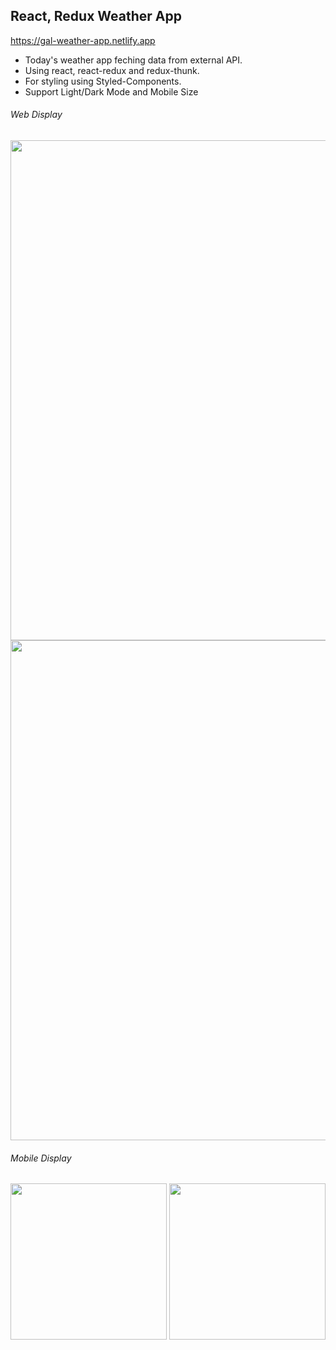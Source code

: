 ## React, Redux Weather App

https://gal-weather-app.netlify.app

- Today's weather app feching data from external API.
- Using react, react-redux and redux-thunk.
- For styling using Styled-Components.
- Support Light/Dark Mode and Mobile Size

###### Web Display

<img src="https://user-images.githubusercontent.com/66163118/215317098-74c39184-6e06-4eac-99c1-5d06ece54956.jpg" width="800" />
<img src="https://user-images.githubusercontent.com/66163118/215317107-7a7df5ef-2d7c-4de8-87dc-9a9ff5c960cf.jpg" width="800" />

###### Mobile Display

<img src="https://user-images.githubusercontent.com/66163118/215318372-394299e2-a74a-4b34-bbf7-3a0774c71339.jpeg" width="250" />   <img src="https://user-images.githubusercontent.com/66163118/215318564-03d60cce-80bb-44c7-a4b0-f6b59bd23d0f.jpeg" width="250" />
